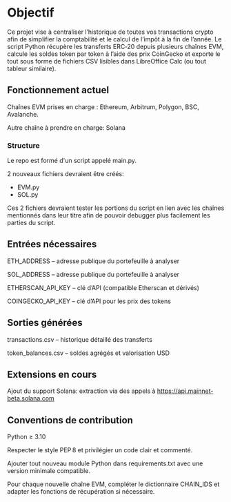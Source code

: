 # Objectif
Ce projet vise à centraliser l’historique de toutes vos transactions
crypto afin de simplifier la comptabilité et le calcul de l’impôt à la
fin de l’année.
Le script Python récupère les transferts ERC‑20 depuis plusieurs chaînes
EVM, calcule les soldes token par token à l’aide des prix CoinGecko et
exporte le tout sous forme de fichiers CSV lisibles dans LibreOffice
Calc (ou tout tableur similaire).

## Fonctionnement actuel
Chaînes EVM prises en charge : Ethereum, Arbitrum, Polygon, BSC,
Avalanche.

Autre chaîne à prendre en charge: Solana

### Structure
Le repo est formé d'un script appelé main.py.

2 nouveaux fichiers devraient être créés:
- EVM.py
- SOL.py

Ces 2 fichiers devraient tester les portions du script en lien avec les chaînes mentionnés dans leur titre afin de pouvoir debugger plus facilement les parties du script.

## Entrées nécessaires
ETH_ADDRESS – adresse publique du portefeuille à analyser

SOL_ADDRESS – adresse publique du portefeuille à analyser

ETHERSCAN_API_KEY – clé d’API (compatible Etherscan et dérivés)

COINGECKO_API_KEY – clé d’API pour les prix des tokens

## Sorties générées

transactions.csv – historique détaillé des transferts

token_balances.csv – soldes agrégés et valorisation USD

## Extensions en cours
Ajout du support Solana: extraction via des appels à https://api.mainnet-beta.solana.com

## Conventions de contribution
Python ≥ 3.10

Respecter le style PEP 8 et privilégier un code clair et commenté.

Ajouter tout nouveau module Python dans requirements.txt avec une
version minimale compatible.

Pour chaque nouvelle chaîne EVM, compléter le dictionnaire CHAIN_IDS
et adapter les fonctions de récupération si nécessaire.